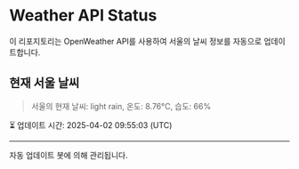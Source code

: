 
# Weather API Status

이 리포지토리는 OpenWeather API를 사용하여 서울의 날씨 정보를 자동으로 업데이트합니다.

## 현재 서울 날씨
> 서울의 현재 날씨: light rain, 온도: 8.76°C, 습도: 66%

⏳ 업데이트 시간: 2025-04-02 09:55:03 (UTC)

---
자동 업데이트 봇에 의해 관리됩니다.

